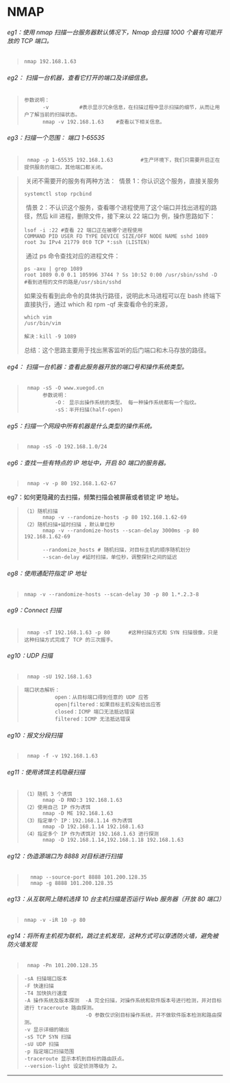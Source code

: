 # 										NMAP

###### eg1：使用 nmap 扫描一台服务器默认情况下，Nmap 会扫描 1000 个最有可能开放的 TCP 端口。

> ```
> nmap 192.168.1.63
> ```

###### eg2： 扫描一台机器，查看它打开的端口及详细信息。

> ```
> 参数说明：
> 		-v 			#表示显示冗余信息，在扫描过程中显示扫描的细节，从而让用户了解当前的扫描状态。
> 		nmap -v 192.168.1.63 	#查看以下相关信息。
> ```

###### eg3：扫描一个范围： 端口 1-65535

> ```
>  nmap -p 1-65535 192.168.1.63 		#生产环境下，我们只需要开启正在提供服务的端口，其他端口都关闭。
> ```

> ​	关闭不需要开的服务有两种方法：
> ​			情景 1：你认识这个服务，直接关服务
>
> ```
> systemctl stop rpcbind
> ```
>
> ​			情景 2：不认识这个服务，查看哪个进程使用了这个端口并找出进程的路径，然后 kill 进程，删除文件，接下来以 22 端口为							例，操作思路如下：
>
> ```
> lsof -i :22 #查看 22 端口正在被哪个进程使用
> COMMAND PID USER FD TYPE DEVICE SIZE/OFF NODE NAME sshd 1089 root 3u IPv4 21779 0t0 TCP *:ssh (LISTEN)
> ```
>
> ​							通过 ps 命令查找对应的进程文件：						
>
> ```
> ps -axu | grep 1089
> root 1089 0.0 0.1 105996 3744 ? Ss 10:52 0:00 /usr/sbin/sshd -D 		#看到进程的文件的路是/usr/sbin/sshd 
> ```
>
> 如果没有看到此命令的具体执行路径，说明此木马进程可以在 bash 终端下直接执行，通过 which 和 rpm -qf 来查看命令的来源，	
>
> ```
> which vim
> /usr/bin/vim 
> 
> 解决：kill -9 1089
> ```
>
>
> 总结：这个思路主要用于找出黑客监听的后门端口和木马存放的路径。

###### eg4： 扫描一台机器：查看此服务器开放的端口号和操作系统类型。

> ```
>  nmap -sS -O www.xuegod.cn
> 		参数说明：
> 			-O： 显示出操作系统的类型。 每一种操作系统都有一个指纹。
> 			-sS：半开扫描(half-open)
> ```

###### eg5：扫描一个网段中所有机器是什么类型的操作系统。

> ```
>  nmap -sS -O 192.168.1.0/24 
> ```

###### eg6：查找一些有特点的 IP 地址中，开启 80 端口的服务器。

> ```
>  nmap -v -p 80 192.168.1.62-67
> ```

eg7：如何更隐藏的去扫描，频繁扫描会被屏蔽或者锁定 IP 地址。

> ```
> （1）随机扫描
> 		nmap -v --randomize-hosts -p 80 192.168.1.62-69
> （2）随机扫描+延时扫描 ，默认单位秒
> 		nmap -v --randomize-hosts --scan-delay 3000ms -p 80 192.168.1.62-69
> 		
> 		--randomize_hosts # 随机扫描，对目标主机的顺序随机划分
> 		--scan-delay #延时扫描，单位秒，调整探针之间的延迟
> ```

###### eg8：使用通配符指定 IP 地址

> ```
> nmap -v --randomize-hosts --scan-delay 30 -p 80 1.*.2.3-8
> ```

###### eg9：Connect 扫描

> ```
>  nmap -sT 192.168.1.63 -p 80 		#这种扫描方式和 SYN 扫描很像，只是这种扫描方式完成了 TCP 的三次握手。
> ```

###### eg10：UDP 扫描

> ```
>  nmap -sU 192.168.1.63
> ```

> ```
> 端口状态解析：
> 			open：从目标端口得到任意的 UDP 应答
> 			open|filtered：如果目标主机没有给出应答
> 			closed：ICMP 端口无法抵达错误
> 			filtered：ICMP 无法抵达错误
> ```

###### eg10：报文分段扫描	

> ```
>  nmap -f -v 192.168.1.63
> ```

###### eg11：使用诱饵主机隐蔽扫描

> ```
> （1）随机 3 个诱饵
> 		nmap -D RND:3 192.168.1.63
> （2）使用自己 IP 作为诱饵
> 		nmap -D ME 192.168.1.63
> （3）指定单个 IP：192.168.1.14 作为诱饵
> 		nmap -D 192.168.1.14 192.168.1.63
> （4）指定多个 IP 作为诱饵对 192.168.1.63 进行探测
> 		nmap -D 192.168.1.14,192.168.1.18 192.168.1.63
> ```

###### eg12：伪造源端口为 8888 对目标进行扫描

> ```
> 	nmap --source-port 8888 101.200.128.35
> 	nmap -g 8888 101.200.128.35
> ```

###### eg13：从互联网上随机选择 10 台主机扫描是否运行 Web 服务器（开放 80 端口）

> ```
> nmap -v -iR 10 -p 80
> ```

###### eg14：将所有主机视为联机，跳过主机发现，这种方式可以穿透防火墙，避免被防火墙发现

> ```
>  nmap -Pn 101.200.128.35
> ```

> ```
> -sA 扫描端口版本 
> -F 快速扫描
> -T4 加快执行速度
> -A 操作系统及版本探测	-A 完全扫描，对操作系统和软件版本号进行检测，并对目标进行 traceroute 路由探测。
> 					  -O 参数仅识别目标操作系统，并不做软件版本检测和路由探测。
> -v 显示详细的输出
> -sS TCP SYN 扫描
> -sU UDP 扫描
> -p 指定端口扫描范围
> -traceroute 显示本机到目标的路由跃点。
> --version-light 设定侦测等级为 2。
> ```
>

------




















